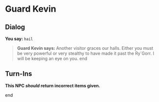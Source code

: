 # Guard Kevin
## Dialog

**You say:** `hail`



>**Guard Kevin says:** Another visitor graces our halls.  Either you must be very powerful or very stealthy to have made it past the Ry\`Gorr.  I will be keeping an eye on you.
end

## Turn-Ins



**This NPC *should* return incorrect items given.**

end